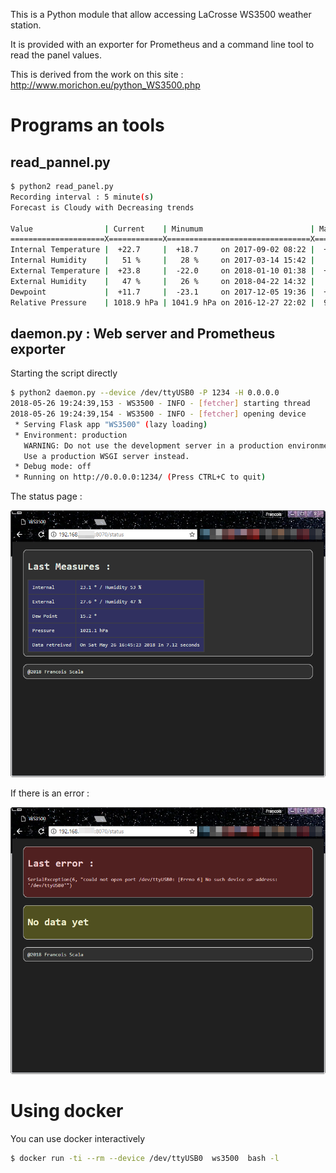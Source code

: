 
This is a Python module that allow accessing LaCrosse WS3500 weather station.

It is provided with an exporter for Prometheus and a command line tool to read the panel values.

This is derived from the work on this site : http://www.morichon.eu/python_WS3500.php

# Programs an tools

## read_pannel.py

```sh
$ python2 read_panel.py
Recording interval : 5 minute(s)
Forecast is Cloudy with Decreasing trends

Value                | Current    | Minumum                        | Maximum
=====================X============X================================X===============================
Internal Temperature |  +22.7     |  +18.7     on 2017-09-02 08:22 |  +29.0     on 2016-12-28 11:05
Internal Humidity    |   51 %     |   28 %     on 2017-03-14 15:42 |   66 %     on 2016-06-23 21:32
External Temperature |  +23.8     |  -22.0     on 2018-01-10 01:38 |  +40.0     on 2016-06-24 14:18
External Humidity    |   47 %     |   26 %     on 2018-04-22 14:32 |   89 %     on 2016-10-26 13:30
Dewpoint             |  +11.7     |  -23.1     on 2017-12-05 19:36 |  +23.3     on 2016-08-26 13:13
Relative Pressure    | 1018.9 hPa | 1041.9 hPa on 2016-12-27 22:02 |  985.0 hPa on 2017-12-11 13:02
```

## daemon.py : Web server and Prometheus exporter

Starting the script directly

```sh
$ python2 daemon.py --device /dev/ttyUSB0 -P 1234 -H 0.0.0.0
2018-05-26 19:24:39,153 - WS3500 - INFO - [fetcher] starting thread
2018-05-26 19:24:39,154 - WS3500 - INFO - [fetcher] opening device
 * Serving Flask app "WS3500" (lazy loading)
 * Environment: production
   WARNING: Do not use the development server in a production environment.
   Use a production WSGI server instead.
 * Debug mode: off
 * Running on http://0.0.0.0:1234/ (Press CTRL+C to quit)
```

The status page :

![status page](.doc/cap-status.png?raw=true)

If there is an error :

![status page with an error](.doc/cap-error.png?raw=true)

# Using docker

You can use docker interactively

```sh
$ docker run -ti --rm --device /dev/ttyUSB0  ws3500  bash -l
```
